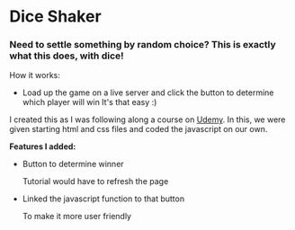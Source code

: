 # Dice Shaker
### Need to settle something by random choice? This is exactly what this does, with dice!
How it works:
- Load up the game on a live server and click the button to determine which player will win
It's that easy :)

I created this as I was following along a course on [Udemy](https://www.udemy.com/share/101qYwAEMedVdaRHwJ/). In this, we were given starting html and css files and coded the javascript on our own.

__Features I added:__
- Button to determine winner

   Tutorial would have to refresh the page  
- Linked the javascript function to that button

   To make it more user friendly  

